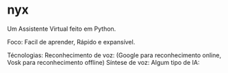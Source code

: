 # nyx
 Um Assistente Virtual feito em Python.

 Foco:
    Facil de aprender,
    Rápido e expansível.

Técnologias: 
    Reconhecimento de voz: (Google para reconhecimento online, Vosk para reconhecimento offline)
    Síntese de voz: 
    Algum tipo de IA: 
